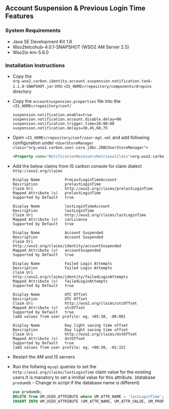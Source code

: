 ## Account Suspension & Previous Login Time Features

### System Requirements 
- Java SE Development Kit 1.8
- Wso2telcohub-4.0.1-SNAPSHOT (WSO2 AM Server 2.5)
- Wso2is-km-5.6.0

### Installation Instructions
- Copy the `org.wso2.carbon.identity.account.suspension.notification.task-1.1.0-SNAPSHOT.jar` into `<IS_HOME>/repository/components/dropins` directory
- Copy the `accountsuspension.properties` file into the `<IS_HOME>/repository/conf/`

    ````
    suspension.notification.enable=true
	suspension.notification.account.disable.delay=90
	suspension.notification.trigger.time=20:00:00
	suspension.notification.delays=30,45,60,75
    ````
    
- Open `<IS_HOME>/repository/conf/user-mgt.xml` and add following configuration under `<UserStoreManager class="org.wso2.carbon.user.core.jdbc.JDBCUserStoreManager">`
   
   ```xml
   <Property name="NotificationReceiversRetrievalClass">org.wso2.carbon.identity.account.suspension.notification.task.jdbc.JDBCNotificationReceiversRetrieval</Property>
   ```
   
- Add the below claims from IS carbon console for claim dialect `http://wso2.org/claims`

    ```
    Display Name           PreLastLoginTimeAccount  
    Description            prelastLoginTime
    Claim Uri              http://wso2.org/claims/prelastLoginTime
    Mapped Attribute (s)   prelastLoginTime
    Supported by Default   true
    
    Display Name           lastLoginTimeAccount  
    Description            lastLoginTime
    Claim Uri              http://wso2.org/claims/lastLoginTime
    Mapped Attribute (s)   carLicense
    Supported by Default   true
    
    Display Name           Account Suspended  
    Description            Account Suspended
    Claim Uri              http://wso2.org/claims/identity/accountSuspended
    Mapped Attribute (s)   accountSuspended
    Supported by Default   true

    Display Name           Failed Login Attempts  
    Description            Failed Login Attempts
    Claim Uri              http://wso2.org/claims/identity/failedLoginAttempts  
    Mapped Attribute (s)   failedLoginAttempts  
    Supported by Default   true
  
    Display Name           UTC Offset  
    Description            UTC Offset
    Claim Uri              http://wso2.org/claims/utcOffset
    Mapped Attribute (s)   utcOffset
    Supported by Default   true
    [add values from user profile: eg. +05:30, -06:00]  
    
    Display Name           Day light saving time offset  
    Description            Day light saving time offset
    Claim Uri              http://wso2.org/claims/dstOffset
    Mapped Attribute (s)   dstOffset
    Supported by Default   true
    [add values from user profile: eg. +00:30, -01:15]
    ```
  
- Restart the AM and IS servers
- Run the follwing `mysql` queries to set the `http://wso2.org/claims/lastLoginTime` claim value for the existing users.It is manatory to set a innitial value for this attribute. (database `produmdb` - Change in script if the database name is different)

    ```sql
    use produmdb;
    DELETE from UM_USER_ATTRIBUTE where UM_ATTR_NAME = 'lastLoginTime';
    INSERT INTO UM_USER_ATTRIBUTE (UM_ATTR_NAME, UM_ATTR_VALUE, UM_PROFILE_ID, UM_USER_ID, UM_TENANT_ID) SELECT "lastLoginTime", (UNIX_TIMESTAMP() * 1000), "default", UM_USER.UM_ID, -1234 FROM UM_USER;
    ```
